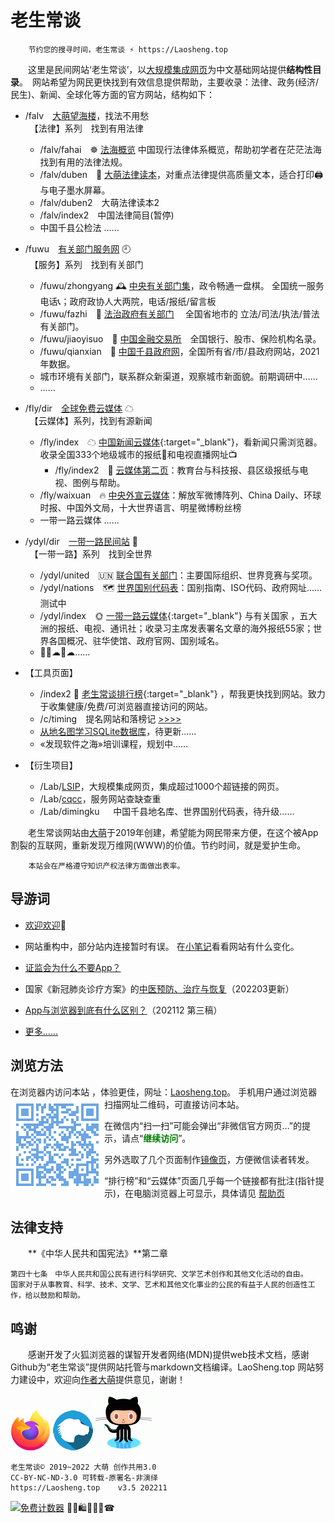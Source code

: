 老生常谈
========

		节约您的搜寻时间，老生常谈 ⚡ https://Laosheng.top

　　这里是民间网站‘老生常谈’，以[大规模集成网页](https://diamonwoo.github.io/LSIP)为中文基础网站提供**结构性目录**。　网站希望为网民更快找到有效信息提供帮助，主要收录：法律、政务(经济/民生)、新闻、全球化等方面的官方网站，结构如下：

+ /falv ⠀[大萌望海楼](falv)，找法不用愁<br>
　【法律】系列　找到有用法律
  + /falv/fahai　☸️ [法海概览](falv/fahai) 中国现行法律体系概览，帮助初学者在茫茫法海找到有用的法律法规。
  + /falv/duben　💎 [大萌法律读本](falv/duben)，对重点法律提供高质量文本，适合打印🖨与电子墨水屏幕。
  + /falv/duben2　大萌法律读本2
  + /falv/index2　中国法律简目(暂停)
  + 中国千县公检法 ……

+ /fuwu ⠀[有关部门服务网](fuwu) 🕘<br>
　【服务】系列　找到有关部门
  + /fuwu/zhongyang 🕰 [中央有关部门集](fuwu/zhongyang)，政令畅通一盘棋。 全国统一服务电话📞；政府政协人大两院，电话/报纸/留言板
  + /fuwu/fazhi　🏢 [法治政府有关部门](fuwu/bumen) 　全国省地市的 立法/司法/执法/普法 有关部门。
  + /fuwu/jiaoyisuo　💱 [中国金融交易所](fuwu/jiaoyisuo)　全国银行、股市、保险机构名录。
  + /fuwu/qianxian　📑 [中国千县政府网](fuwu/qianxian)，全国所有省/市/县政府网站，2021年数据。
  + 城市环境有关部门，联系群众新渠道，观察城市新面貌。前期调研中……
  + ……

+ /fly/dir ⠀[全球免费云媒体](fly/dir) ☁<br>
　【云媒体】系列，找到有源新闻
  + /fly/index　☁ [中国新闻云媒体](fly){:target="_blank"}，看新闻只需浏览器。  收录全国333个地级城市的报纸📰和电视直播网址📺
    + /fly/index2　📜️ [云媒体第二页](fly/index2.html)：教育台与科技报、县区级报纸与电视、图例与帮助。
  + /fly/waixuan　🔥 [中央外宣云媒体](fly/waixuan )：解放军微博阵列、China Daily、环球时报、中国外文局，十大世界语言、明星微博粉丝榜
  + 一带一路云媒体 ……

+ /ydyl/dir ⠀[一带一路民间站](ydyl/dir) 💃<br>
　【一带一路】系列　找到全世界
  + /ydyl/united　🇺🇳 [联合国有关部门](ydyl/united )：主要国际组织、世界竞赛与奖项。
  + /ydyl/nations　🗺 [世界国别代码表](ydyl/nations)：国别指南、ISO代码、政府网址……测试中
  + /ydyl/index　🌞 [一带一路云媒体](ydyl){:target="_blank"} 与有关国家 ，五大洲的报纸、电视、通讯社；收录习主席发表署名文章的海外报纸55家；世界各国概况、驻华使馆、政府官网、国别域名。
  + 🚄🚃☁🚃☁……

+ 【工具页面】
  + /index2 🚩 [老生常谈排行榜](index2.html "大浪淘沙，精选网站"){:target="_blank"} ，帮我更快找到网站。致力于收集健康/免费/可浏览器直接访问的网站。
  + /c/timing ⠀提名网站和落榜记 [>>>>](c/timing.txt)
  + [从地名图学习SQLite数据库](fuwu/diming4SQLite)，待更新……
  + «发现软件之海»培训课程，规划中……

+ 【衍生项目】
  + /Lab/[LSIP](Lab/LSIP)，大规模集成网页，集成超过1000个超链接的网页。
  + /Lab/[cqcc](https://diamonwoo.github.io/cqcc)，服务网站查缺查重
  + /Lab/dimingku 　 中国千县地名库、世界国别代码表，待升级……


　　老生常谈网站由[大萌](https://Laosheng.top/author/helpme.txt)于2019年创建，希望能为网民带来方便，在这个被App割裂的互联网，重新发现万维网(WWW)的价值。节约时间，就是爱护生命。

		本站会在严格遵守知识产权法律方面做出表率。

导游词
--------

+ [欢迎欢迎](author/speech.txt "初心与历程")🙂  
+ 网站重构中，部分站内连接暂时有误。 在[小笔记](broad/blog.txt "建站心得")看看网站有什么变化。

+ [证监会为什么不要App？](c/8-证券信息披露的法定媒体.txt)
+ 国家《新冠肺炎诊疗方案》的[中医预防、治疗与恢复](c/6-xinguanzhenliao.txt)（202203更新）

+ [App与浏览器到底有什么区别？](c/app-browser-diff.txt)（202112 第三稿）
+ [更多……](c/)


浏览方法
--------

在浏览器内访问本站 ，体验更佳，网址：[Laosheng.top](https://laosheng.top '老生常谈')。<img src="./indexQR-Blue.png" align="left"> 手机用户通过浏览器扫描网址二维码，可直接访问本站。 

在微信内“扫一扫”可能会弹出“非微信官方网页…”的提示，请点“<font color="green"><b>继续访问</b></font>”。

另外选取了几个页面制作<a title='解决低版本微信无法转发问题' href='https://diamonwoo.github.io/wx'>镜像页</a>，方便微信读者转发。

“排行榜”和“云媒体”页面几乎每一个链接都有批注(指针提示)，在电脑浏览器上可显示，具体请见 [帮助页](author/helpweb.txt "老生常谈站点的浏览帮助")

法律支持
-------

　　**《中华人民共和国宪法》**第二章

	第四十七条　中华人民共和国公民有进行科学研究、文学艺术创作和其他文化活动的自由。
	国家对于从事教育、科学、技术、文学、艺术和其他文化事业的公民的有益于人民的创造性工作，给以鼓励和帮助。

鸣谢
------

　　感谢开发了火狐浏览器的谋智开发者网络(MDN)提供web技术文档，感谢Github为“老生常谈”提供网站托管与markdown文档编译。LaoSheng.top 网站努力建设中，欢迎向[作者大萌](author/helpme.txt "帮助作者")提供意见，谢谢！  
<!-- (https://www.mozilla.org/media/protocol/img/logos/firefox/browser/logo-sm.f2523d97cbe0.png) -->
![更安全的火狐浏览器](thanks4firefox-64.png)
![谋智开发者网络](thanks-MDN-64.png)
![感谢Github支持本站](thanks4github-90.png)<!-- http://loucypher.github.io/images/octocat.png -->


	老生常谈© 2019~2022 大萌 创作共用3.0
	CC-BY-NC-ND-3.0 可转载-原署名-非演绎
	https://Laosheng.top	v3.5 202211

<a href="https://www.mfwztj.com/" target="_blank"><img src="https://www.mfwztj.com/hit.php?id=ymuvxfn&nd=3&style=5" border="0" alt="免费计数器"></a>
🎁🎅🛍💐🎀🥳☎
